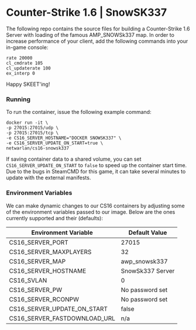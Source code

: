 Counter-Strike 1.6 | SnowSK337
==============================
The following repo contains the source files for building a Counter-Strike 1.6 Server with loading of the famous AMP_SNOWSk337 map.
In order to increase performance of your client, add the following commands into your in-game console:
```
rate 20000
cl_cmdrate 105
cl_updaterate 100
ex_interp 0
```

Happy SKEET'ing!


### Running
To run the container, issue the following example command:
```
docker run -it \
-p 27015:27015/udp \
-p 27015:27015/tcp \
-e CS16_SERVER_HOSTNAME="DOCKER SNOWSK337" \
-e CS16_SERVER_UPDATE_ON_START=true \
netwarlan/cs16-snowsk337
```

If saving container data to a shared volume, you can set `CS16_SERVER_UPDATE_ON_START` to `false` to speed up the container start time. Due to the bugs in SteamCMD for this game, it can take several minutes to update with the external manifests.


### Environment Variables
We can make dynamic changes to our CS16 containers by adjusting some of the environment variables passed to our image.
Below are the ones currently supported and their (defaults):

Environment Variable | Default Value
-------------------- | -------------
CS16_SERVER_PORT | 27015
CS16_SERVER_MAXPLAYERS | 32
CS16_SERVER_MAP | awp_snowsk337
CS16_SERVER_HOSTNAME | SnowSk337 Server
CS16_SVLAN | 0
CS16_SERVER_PW | No password set
CS16_SERVER_RCONPW | No password set
CS16_SERVER_UPDATE_ON_START | false
CS16_SERVER_FASTDOWNLOAD_URL | n/a